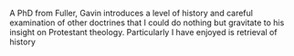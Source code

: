 A PhD from Fuller, Gavin introduces a level of history and careful examination of other doctrines that I could do nothing but gravitate to his insight on Protestant theology. Particularly I have enjoyed is retrieval of history 